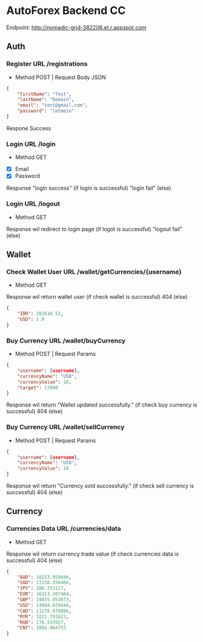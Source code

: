 # AutoForex Backend CC

Endpoint: http://nomadic-grid-382206.et.r.appspot.com 

## Auth

### Register URL /registrations
* Method POST | Request Body JSON

```json
{
    "firstName": "Test",
    "lastName": "Domain",
    "email": "test@gmail.com",
    "password": "letmein"
}
```
Respone Success

### Login URL /login
* Method GET
- [x] Email
- [x] Password

Response "login success" (if login is successful) "login fail" (else)

### Login URL /logout
* Method GET

Response wil redirect to login page (if logot is successful) "logout fail" (else)

## Wallet

### Check Wallet User URL /wallet/getCurrencies/{username}
* Method GET

Response wil return wallet user (if check wallet is successful) 404 (else)

```json
{
    "IDR": 282610.51,
    "USD": 1.0
}
```

### Buy Currency URL /wallet/buyCurrency
* Method POST | Request Params

```json
{
    "username": {username},
    "currencyName": "USD",
    "currencyValue": 10,
    "target": 17000
}
```
Response wil return "Wallet updated successfully." (if check buy currency is successful) 404 (else)

### Buy Currency URL /wallet/sellCurrency
* Method POST | Request Params

```json
{
    "username": {username},
    "currencyName": "USD",
    "currencyValue": 10
}
```
Response wil return "Currency sold successfully." (if check sell currency is successful) 404 (else)

## Currency

### Currencies Data URL /currencies/data
* Method GET

Response wil return currency trade value (if check currencies data is successful) 404 (else)

```json
{
    "AUD": 10253.959046,
    "SGD": 11150.356406,
    "JPY": 106.251117,
    "EUR": 16313.307464,
    "GBP": 19055.053073,
    "USD": 14904.029446,
    "CAD": 11270.979886,
    "MYR": 3221.791623,
    "RUB": 178.533927,
    "CNY": 2092.964753
}
```
